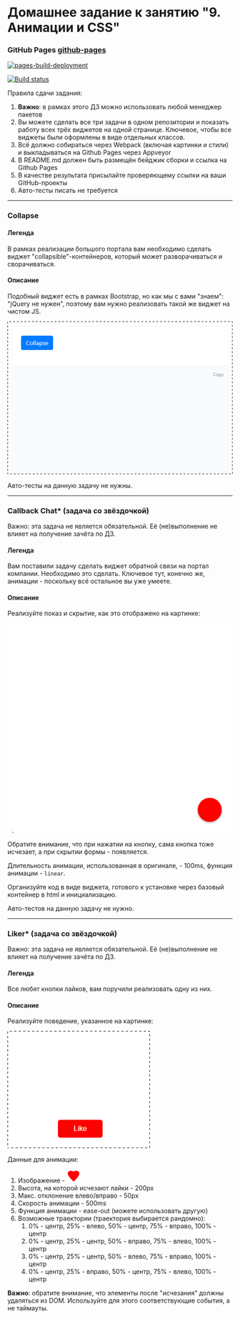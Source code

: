 # Домашнее задание к занятию "9. Анимации и CSS"

### GitHub Pages [github-pages](https://romanmenshikov92.github.io/new-repo-ahj-homeworks-animation-css/)

[![pages-build-deployment](https://github.com/RomanMenshikov92/new-repo-ahj-homeworks-animation-css/actions/workflows/pages/pages-build-deployment/badge.svg)](https://github.com/RomanMenshikov92/new-repo-ahj-homeworks-animation-css/actions/workflows/pages/pages-build-deployment)

[![Build status](https://ci.appveyor.com/api/projects/status/8p6oc80jkvq37l7i?svg=true)](https://ci.appveyor.com/project/RomanMenshikov92/new-repo-ahj-homeworks-animation-css)

Правила сдачи задания:

1. **Важно**: в рамках этого ДЗ можно использовать любой менеджер пакетов
2. Вы можете сделать все три задачи в одном репозитории и показать работу всех трёх виджетов на одной странице. Ключевое, чтобы все виджеты были оформлены в виде отдельных классов.
3. Всё должно собираться через Webpack (включая картинки и стили) и выкладываться на Github Pages через Appveyor
4. В README.md должен быть размещён бейджик сборки и ссылка на Github Pages
5. В качестве результата присылайте проверяющему ссылки на ваши GitHub-проекты
6. Авто-тесты писать не требуется

---

### Collapse

#### Легенда

В рамках реализации большого портала вам необходимо сделать виджет "collapsible"-контейнеров, который может разворачиваться и сворачиваться.

#### Описание

Подобный виджет есть в рамках Bootstrap, но как мы с вами "знаем": "jQuery не нужен", поэтому вам нужно реализовать такой же виджет на чистом JS.

![](./pic/collapse.gif)

Авто-тесты на данную задачу не нужны.

---

### Callback Chat\* (задача со звёздочкой)

Важно: эта задача не является обязательной. Её (не)выполнение не влияет на получение зачёта по ДЗ.

#### Легенда

Вам поставили задачу сделать виджет обратной связи на портал компании. Необходимо это сделать. Ключевое тут, конечно же, анимации - поскольку всё остальное вы уже умеете.

#### Описание

Реализуйте показ и скрытие, как это отображено на картинке:

![](./pic/callback.gif)

Обратите внимание, что при нажатии на кнопку, сама кнопка тоже исчезает, а при скрытии формы - появляется.

Длительность анимации, использованная в оригинале, - 100ms, функция анимации - `linear`.

Организуйте код в виде виджета, готового к установке через базовый контейнер в html и инициализацию.

Авто-тестов на данную задачу не нужно.

---

### Liker\* (задача со звёздочкой)

Важно: эта задача не является обязательной. Её (не)выполнение не влияет на получение зачёта по ДЗ.

#### Легенда

Все любят кнопки лайков, вам поручили реализовать одну из них.

#### Описание

Реализуйте поведение, указанное на картинке:

![](./pic/liker.gif)

Данные для анимации:

1. Изображение - ![heart.png](./pic/heart.png)
1. Высота, на которой исчезают лайки - 200px
1. Макс. отклонение влево/вправо - 50px
1. Скорость анимации - 500ms
1. Функция анимации - ease-out (можете использовать другую)
1. Возможные траектории (траектория выбирается рандомно):
   1. 0% - центр, 25% - влево, 50% - центр, 75% - вправо, 100% - центр
   1. 0% - центр, 25% - центр, 50% - вправо, 75% - влево, 100% - центр
   1. 0% - центр, 25% - центр, 50% - влево, 75% - вправо, 100% - центр
   1. 0% - центр, 25% - вправо, 50% - центр, 75% - влево, 100% - центр

**Важно**: обратите внимание, что элементы после "исчезания" должны удаляться из DOM. Используйте для этого соответствующие события, а не таймауты.

